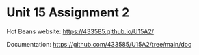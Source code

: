 # Unit 15 Assignment 2
Hot Beans website: https://433585.github.io/U15A2/

Documentation: https://github.com/433585/U15A2/tree/main/doc
